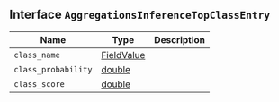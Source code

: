 ## Interface `AggregationsInferenceTopClassEntry`

| Name | Type | Description |
| - | - | - |
| `class_name` | [FieldValue](./FieldValue.md) | &nbsp; |
| `class_probability` | [double](./double.md) | &nbsp; |
| `class_score` | [double](./double.md) | &nbsp; |
